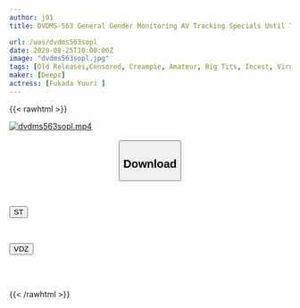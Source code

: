 ```yaml
---
author: j91
title: DVDMS-563 General Gender Monitoring AV Tracking Specials Until The Sister And Brother Who Have Incested After The Special A Gentle-hearted Big Breasts Sister And A Virgin Brother Still Challenged Their Barefoot And With A Forced Insertion, The Brush Is Inserted! Forbidden Vaginal Cum Shot! !! After That, The Sequel, The Voyeur Camera 2 Of The Brother And Sister's Repeated Incest

url: /was/dvdms563sopl
date: 2020-08-25T10:00:00Z
image: "dvdms563sopl.jpg"
tags: [Old Releases,Censored, Creampie, Amateur, Big Tits, Incest, Virgin Man	]
maker: [Deeps]
actress: [Fukada Yuuri ]
---
```



{{< rawhtml >}}

<div class="video" data-videoid="gPemB04y38Fqq3Q">
    <a href="javascript:;">
        <img src="/was/dvdms563sopl/dvdms563sopl.jpg" width="WIDTH" height="HEIGHT" alt="dvdms563sopl.mp4" loading="lazy">
    </a>
</div>

<script type="text/javascript" src="https://j91.asia/asset/on-demand-st.js"></script>

<br>
  <link rel="stylesheet" href="https://j91.asia/asset/bs5.css">
  
  <center>
  <button class="btn btn-primary" type="button" data-bs-toggle="collapse" data-bs-target=".multi-collapse" aria-expanded="false" aria-controls="multiCollapseExample1 multiCollapseExample2"><h2>Download</h2></button></center>
</p>
<div class="row">
  <div class="col">
    <div class="collapse multi-collapse" id="multiCollapseExample1">
      <div class="card card-body">
	      	      <br>
<div class="buttons">  
<p><a href="https://streamtape.to/v/gPemB04y38Fqq3Q" target="_blank"><button class="btn-hover color-3"><i class="fa fa-download"></i> ST</button></a></p></div>
    </div>
  </div>
</div>
  <div class="col">
    <div class="collapse multi-collapse" id="multiCollapseExample2">
      <div class="card card-body">
	      <br>
<div class="buttons">
<p><a href="https://vidoza.net/ncj1ty6el2xx" target="_blank"><button class="btn-hover color-1"><i class="fa fa-download"></i> VDZ</button></a></p></div>
<br><br>
      </div>
    </div>
  </div>
</div>

{{< /rawhtml >}}